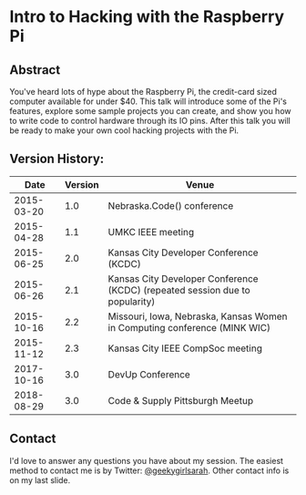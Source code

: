 # Intro to Hacking with the Raspberry Pi

## Abstract
You've heard lots of hype about the Raspberry Pi, the credit-card sized computer available for under $40. This talk will introduce some of the Pi's features, explore some sample projects you can create, and show you how to write code to control hardware through its IO pins. After this talk you will be ready to make your own cool hacking projects with the Pi.

## Version History:
Date | Version | Venue
---- | ------- | -----
2015-03-20 | 1.0 | Nebraska.Code() conference
2015-04-28 | 1.1 | UMKC IEEE meeting
2015-06-25 | 2.0 | Kansas City Developer Conference (KCDC)
2015-06-26 | 2.1 | Kansas City Developer Conference (KCDC) (repeated session due to popularity)
2015-10-16 | 2.2 | Missouri, Iowa, Nebraska, Kansas Women in Computing conference (MINK WIC)
2015-11-12 | 2.3 | Kansas City IEEE CompSoc meeting 
2017-10-16 | 3.0 | DevUp Conference
2018-08-29 | 3.0 | Code & Supply Pittsburgh Meetup

## Contact
I'd love to answer any questions you have about my session. The easiest method to contact me is by Twitter: [@geekygirlsarah](https://www.twitter.com/geekygirlsarah). Other contact info is on my last slide.
